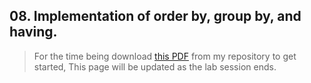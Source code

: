## 08. Implementation of order by, group by, and having.

> For the time being download [this PDF](pdfs/exp9.pdf) from my repository to get started, This page will be updated as the lab session ends.
